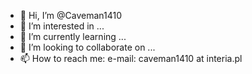 - 👋 Hi, I’m @Caveman1410
- 👀 I’m interested in ...
- 🌱 I’m currently learning ...
- 💞️ I’m looking to collaborate on ...
- 📫 How to reach me: e-mail: caveman1410 at interia.pl

<!---
Caveman1410/Caveman1410 is a ✨ special ✨ repository because its `README.md` (this file) appears on your GitHub profile.
You can click the Preview link to take a look at your changes.
--->
